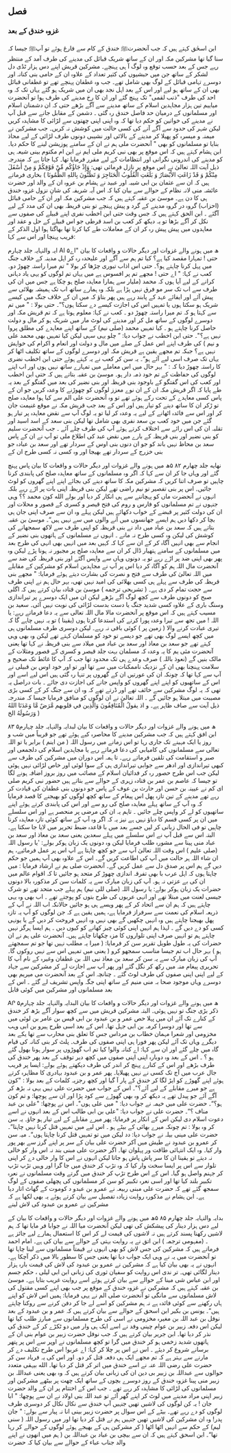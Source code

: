 ## فصل

### غزوہ خندق کے بعد

ابن اسحٰق کہتے ہیں کہ جب آنحضرتﷺ خندق کے کام سے فارغ ہوئے تو آپﷺ جیسا کہ سنا گیا تھا مشرکین مکہ اور ان
کے ساتھ شریک قبائل کی مدینے کی طرف آمد کے منتظر رہے جس کے بعد حسب توقع وہ لوگ آ ہی پہنچے۔ مشرکین قریش اپنے دس ہزار ٹڈی دل لشکر کے ساتھ جن میں حبشیوں کی کثیر تعداد کے علاوہ ان کے حامی بنی کنانہ اور دوسرے تہامی قبائل کے لوگ بھی شامل تھے۔ جب وہ غطفان پہنچے تھے تو غطفانی قبائل بھی ان کے ساتھ ہو لیے اور اس کے بعد اہل نجد بھی ان میں شریک ہو گئے یہاں تک کہ وہ احد کی طرف "ذنب لقمی" تک پہنچ گئے اور ان کا رخ مدینے کی طرف ہوا تو آنحضرت میاییم تین ہزار مجاہدین اسلام کے
ساتھ مدینے سے آگے بڑھے حتی کہ ان دشمنان اسلام اور مسلمانوں کے درمیان حد فاصل خندق رہ گئی ۔ دشمن کے مقابل جانے
سے قبل آپ نے مدینے کی خواتین کو حکم دیا تھا کہ وہ اپنی اپنی چھتوں سے لڑائی کا مشاہدہ کریں لیکن شہر کی حدود سے آگے آنے کی کسی
حالت میں کوشش نہ کریں۔
جب مشرکین نے میمنہ و میسرہ کو پھیلا کر مدینے کے بالائی اور نشیبی دونوں طرف لڑائی کے لیے محاذ بنایا تو مسلمانوں کو بھی "
آنحضرت ملی ہم نے ان کے سامنے پوزیشن لینے کا حکم دیا۔
ابن ہشام کہتے ہیں کہ اس موقع پر بھی نبی کریم ملی ایم نے ابن ام مکتوم بینی شیعہ ہی کو مدینے کی اندرونی نگرانی اور انتظامات
کے لیے مقرر فرمایا تھا۔
کہا جاتا ہے کہ مندرجہ ذیل آیت اللہ تعالیٰ نے اس موقع پر نازل فرمائی تھی:
وَإِذْ جَاؤُكُم مِّنْ فَوْقِكُمْ وَ مِنْ أَسْفَلَ مِنْكُمْ وَ قَدْ زَاغَتِ الأَبْصَارُ وَ بَلَغَتِ الْقُلُوبُ الْحَنَاجِرَ وَ
تَظُنُّونَ بِاللهِ الظُّمُونَا )
بخاری فرماتے ہیں کہ ان سے عثمان بن ابی شیبہ اور عبید نے ہشام بن عروہ ان کے والد اور حضرت عائشہ منی لانہ نظام کے حوالے
سے بیان کیا کہ اس آیہ شریفہ کی شانِ نزول غزوہ خندق ہی کا دن ہے۔
موسیٰ بن عقبہ کہتے ہیں کہ جب مشرکین مکہ اور ان کے حامی قبائل (احزاب) گروہ در گروہ مدینے کے گرد و پیش پہنچے تو بنی
قریطہ بھی ان کی مدد کے لیے آگئے ۔
ابن الحق کہتے ہیں کہ جس وقت حتی ابن اخطب نفری اپنے قبیلے کی صفوں سے نکل کر آگے بڑھا تو یہ دیکھ کر کعب بن اسد
قرطی جو اس قبیلے کے حل و عقد اور معاہدوں میں پیش پیش رہ کر ان کے معاملات طے کیا کرتا تھا بھاگتا ہوا اول الذکر کے قریب پہنچا
اور اس سے کہا:

ایہ والنہایہ جلد چہارم
AI
۵ھ میں ہونے والے غزوات اور دیگر حالات و واقعات کا بیان
"اے حتی ! تمہارا مقصد کیا ہے؟ کیا تم ہم سے آگے اور علیحدہ رہ کر اہل مدینہ کے خلاف جنگ میں پہل کرنا چاہتے
ہو؟۔
حتی اس اذاب تیوری چڑھا کر بولا
" تم میرا راستہ چھوڑ دو۔
کعب نے کہا:
" اے حتی ! مجھے تم پر افسوس ہے میں یہاں تم لوگوں کو یہی یاد دہانی کرانے کے لیے آیا ہوں کہ محمد (ملیار سے ہمارا
معاہدہ صلح ہو چکا ہے جس میں ان کی طرف سے اب تک سر مو فرق نہیں پڑا ہے بلکہ وہ ہمارے ساتھ اب تک ہمیشہ بھلائی
سے پیش آئے اور ایفائے عہد کے پابند رہے ہیں پھر بتاؤ کہ میں ان کے خلاف جنگ میں کیسے شریک ہو سکتا ہوں یا
تمہیں اس کی اجازت کیسے دے سکتا ہوں؟“۔
حتی بولا : " میں تم سے کہتا ہو کہ تم میرا راستہ چھوڑ دو ۔
کعب نے کہا:
معلوم ہوتا ہے کہ تم قریش مکہ اور دوسرے لوگوں کے ساتھ مل کر اور مدینے کی لوٹ مار میں شریک ہو کر مال و دولت
حاصل کرنا چاہتے ہو ۔ کیا تمہیں محمد (صلی نیم) کے ساتھ اپنے معاہدے کی مطلق پروا نہیں ہے؟"۔
حتى ابن اخطب نے جواب دیا:
” چلو یہی سہی لیکن کیا تمہیں بھی محمد علی و نیم ) کی طرف اپنے اس عمل کے صلے میں مال و دولت اور انعام و اکرام کی
خواہش نہیں ہے؟ جبکہ تم مجھے یقین ہے قریش مکہ اور دوسرے لوگوں کے ساتھ تکلیف اٹھا کر یہاں تک صرف اسی لیے
آئے ہو“۔
یہ سن کر کعب نے یہ کہتے ہوئے حتی ابن اخطب نضری کا راستہ چھوڑ دیا کہ :
" بہر حال میں اس معاملے میں تمہارے ساتھ نہیں ہوں اور اب اپنے لوگوں کی حفاظت کے تم خود ذمہ دار ہو۔
موسیٰ بن عقبہ بتاتے ہیں کہ حتی ابن اخطب اور کعب کی اس گفتگو کے باوجود بنی قریظہ اور بنی نضیر کی بعد میں گفتگو کے بعد یہ
طے پایا کہ اگر قریش مکہ ان کے ان نوے معزز لوگوں کو چھوڑنے کا وعدہ کریں جو ان کے پاس کسی معاہدے کے تحت رکے ہوئے
تھے تو وہ آنحضرت علی الم سے کیا ہوا معاہدہ صلح تو ڑکر ان کا ساتھ دینے کو تیار ہیں اور اس کے بعد جب قریش مکہ نے موقع غنیمت
جان کر اور اس سے فائدہ اٹھانے کے لیے یہ وعدہ کر لیا تو یہ لوگ آپ سے نقض معاہدہ پر تیار ہو گئے جن میں خود کعب بن سعد نفری
بھی شامل تھا لیکن بنی سعد کے اسد اسید اور تقلبہ ان کی اس رائے سے اختلاف کرتے ہوئے آپ کی طرف چلے آئے ۔
جب آنحضرت سلیم کو بنی نضیر اور بنی قریظہ کے بارے میں نقض عبد کی اطلاع ملی تو آپ نے ان کے پاس سعد بن
محاظ نہیں باند کو جو ان دنوں بنی اوس کے سردار تھے اور سعد بن عبادہ جو بنی خزرج کے سردار تھے بھیجا اور وہ کسی نہ کسی طرح ان کے

نهایه جلد چهارم
۸۲
۵ھ میں ہونے والے غزوات اور دیگر حالات و واقعات کا بیان
پاس پہنچ گئے اور وہاں جا کر ان سے کہا کہ اگر وہ مسلمانوں کے ساتھ معاہدہ صلح کی پابندی کرنا چاہیں تو صرف اتنا کریں کہ مشرکین
مکہ کا ساتھ دینے کی بجائے اپنے اپنے گھروں کو لوٹ جائیں۔ اس پر بنی تفصیر تو نیم راضی تھے لیکن بنی قریظہ اپنی بات پر اڑے رہے
بلکہ انہوں نے آنحضرت ماں کو پہچاننے سے ہی انکار کر دیا اور بولے
الله
کون محمد ؟؟ وہی جنہوں نے تم مسلمانوں کو فارس و روم کی فتح قیصر و کسری کے قصور و محلات اور ان کی دولت کثیر پر قبضے
کے خواب دکھائے ہیں لیکن پہلے وہ ان سے صرف اپنی جان ہی بچا کر دکھا دیں ہم ایسے جھانسوں میں آنے والوں میں
سے نہیں ہیں“۔
موسیٰ بن عقبہ بتاتے ہیں کہ سعد بن عباد میں داد نے بنی قریظہ کو اپنی طرف سے لاکھ سمجھانے کی کوشش کی لیکن وہ کسی طرح نہ
مانے ۔ انہوں نے مسلمانوں کے ہاتھوں بنی نضیر کے انجام سے بھی انہیں آگاہ کر کے ان سے کہا کہ کہیں بعد میں انہیں بھی انہی کی
طرح بعد میں مسلمانوں کے سامنے ہتھیار ڈال کر ان سے معاہدہ صلح پر مجبور نہ ہونا پڑے لیکن وہ پھر بھی اپنی ضد پر اڑے رہے تو یہ
دونوں وہاں سے واپس آگئے اور بنی قریظہ کی ضد سے آنحضرت مال اللہ ہم کو آگاہ کر دیا اس پر آپ نے مجاہدین اسلام کو مشرکین کے
مقابلے میں اللہ تعالیٰ کی طرف سے فتح و نصرت کی بشارت دیتے ہوئے فرمایا:
" مجھے بنی قریظہ کی طرف سے پہلے ہی کسی بھلائی کی امید نہیں تھی، بہر حال ہم نے اپنی طرف سے حجت تمام کر دی ہے۔
( تشریحی ترجمه )
موسیٰ بن قتادہ بیان کرتے ہیں کہ اگلی صبح کو دونوں طرف سے کچھ لوگ آگے بڑھے لیکن ان میں ایک دوسرے پر تیراندازی
وسنگ باری کے علاوہ کسی شدید جنگ یا دست بدست لڑائی کی نوبت نہیں آئی۔
سعید بن مسیب کہتے ہیں کہ اس موقع پر آنحضرت مالا مال اللہ تعالی سے یہ دعا فرماتے رہے:
یا اللہ ! میں تجھ سے تیرا وعدہ پورا کرنے کی استدعا کرتا ہوں (یقینا ) تو یہ نہیں چاہے گا کہ تیری عبادت کرنے والا
( زمین پر ) کوئی باقی نہ رہے۔
لیکن دوسری طرف مسلمانوں ہی میں کچھ ایسے لوگ بھی تھے جو دیسے تو خود کو مسلمان کہتے تھے لیکن وہ بھی وہی کہتے تھے جو
سعد بن معاذ اور سعد بن عباد میں میلاد سے بنی قریظہ نے کہا تھا یعنی آنحضرت مئی یم کا یہ وعدہ کہ مسلمان بہت جلد قیصر و کسری کے قصور
ومثلات کے مالک بنیں گے (نعوذ باللہ ) صرف وعدے ہی تک محدود تھا جب کہ آپ کا غائط تک صحیح و سلامت پہنچنا بھی ان کے
نزدیک ناممکنات میں سے تھا اور تو اور خود اوس بن قبیلی نے آپ سے کہا تھا کہ چونکہ ان کی عورتیں ان کے گھروں پر تنہا رہ گئی ہیں
اس لیے اسے اور اس کے ساتھیوں کو اپنے اپنے گھروں کو واپس جانے کی اجازت دی جائے ۔
بات دراصل یہ تھی کہ یہ لوگ مشرکین سے خائف تھے اور ڈرتے تھے کہ وہ ان سے جنگ کر کے کسی بڑی مصیبت میں مبتلا ہو
جائیں گے ۔
اللہ تعالیٰ نے ان لوگوں کو منافق فرمایا جیسا کہ مندرجہ ذیل آیت سے صاف ظاہر ہے۔
و اذ يقولُ الْمُنَافِقُونَ وَالَّذِين في قلوبهم مَّرَضٌ مَّا وَعَدَنَا اللهُ وَرَسُولَهُ الخ )

۸۳
۵ھ میں ہونے والے غزوات اور دیگر حالات و واقعات کا بیان
لبدایہ والنہایہ جلد چہارم
ابن افق کہتے ہیں کہ جب مشرکین مدینے کا محاصرہ کیے ہوئے تھے جو قریباً میں شب و روز یا ایک مہینے تک جاری رہا تو اس
زمانے میں رسول اللہ ( من اینم ) برابر یا تو اللہ تعالی سے مسلمانوں کی کامیابی کی دعا فرماتے رہے یا مجاہدین اسلام کی دلجمعی اور صبر و
استقامت کی تلقین فرماتے رہے۔ تا ہمہ اس دوران میں مشرکین کی طرف سے کبھی تیراندازی اور ادھر سے جوابی تیراندازی ہی کے
سوا لوئی اور خاص لڑائی نہیں ہوئی لیکن جب اس طرح حصور رہ کر فدائیان اسلام کے مصائب میں روز بروز اضافہ ہونے لگا تو جیسا
کہ عاصم بن عمر بن قتادہ زہری کے حوالے سے بتاتے ہیں حضور نبی کریم صلی ای کم نے عیینہ بن حسن اور حارث بن عوف کے پاس جو
دونوں بنی غطفان کی قیادت کر رہے تھے مدینے کے تین تازہ پھل اس پیغام کے ساتھ کچھ لوگوں
کو بھیجنے کا قصد فرمایا کہ وہ آپ کے
ساتھ پہلے معاہدہ صلح کی رو سے اور اس کی پابندی کرتے ہوئے اپنے ساتھیوں کو لے کر واپس چلے جائیں ۔ تاہم یہ ان کی مرضی پر
منحصر ہے اور اس سلسلے میں ان پر کسی قسم کا دباؤ نہیں ہے نیز یہ کہ اگر وہ آپ کے ساتھ کوئی تازہ معاہدہ کرنا چاہیں تو فی الحال زبانی کر
لیں جسے بعد میں با قاعدہ ضبط تحریر میں لایا جا سکتا ہے۔ البتہ اس سے قبل آپ نے اس سلسلے میں پہلے سعدین یعنی سعد بن معاذ اور
سعد بن عباد منی پینا سے مشورہ طلب فرمایا لیکن وہ دونوں یک زبان ہوکر بولے:
'یا رسول اللہ (صلی علیم ) اس وقت اللہ تعالیٰ آپ سے جو کچھ چاہتا ہے آپ اس پر عمل فرمائیے، ہم ان شاء اللہ ہر حالت
میں آپ کی اطاعت کریں گے۔ اس کے علاوہ بھی آپ ہمیں جو حکم دیں گے ہم اس پر صدق دل سے عمل کریں گے۔
آنحضرت صلی یم نے ارشاد فرمایا :
میں چاہتا ہوں کہ اہل عرب با بھی تفرقہ اندازی چھوڑ کر متحد ہو جائیں تا کہ اقوام عالم میں ان کی بے عزتی نہ ہو۔
آپ کی زبان مبارک سے یہ کلمات سن کر مذکورہ بالا دونوں حضرات یک زبان ہوکر بولے:
یا رسول اللہ (صلی للی نیم) ہم پہلے جب متحد تھے تو شرک جیسی لعنت میں مبتلا تھے اور انہی عربوں کی طرح بتوں کو پوجتے
تھے ۔ اب بھی وہ یہی چاہتے ہیں کہ ہم ان سے اتحاد کر کے پھر ویسے ہی ہو جائیں حالانکہ اب اللہ نے آپ کے ذریعہ
اسلام کی نعمت سے سرفراز فرمایا ہے، ہمیں یقین ہے کہ جن لوگوں کو آپ یہ تازہ پھل بھیجنا چاہتے ہیں وہ انہیں چکھیں گے
بھی نہیں وہ انہیں فروخت کر دیں گے یا یونہی کسی کو دے دیں گے ۔ لہذا ہم انہیں اپنی کوئی چیز کھانے کو کیوں دیں ۔ ہم ایسا
ہرگز نہیں چاہتے ہم تو انہیں صرف اپنی تلواروں کا مزہ چکھانا چاہتے ہیں۔
آنحضرت علی ہم نے ان حضرات کی یہ طول طویل تقریر سن کر فرمایا:
( میرا یہ مطلب نہیں تھا جو تم سمجھتے ہو ) بہر حال اب تم جیسا مناسب سمجھو کرو ( یعنی میں تمہیں اس سے نہیں روکوں
گا۔
آپ کی زبان مبارک سے یہ سن کر سعد بن معاذ نبی اللہ بن غطفان وغیرہ کے نام آپ کا تحریری پیغام منہ میں رکھ کر نگل گئے
اور پھر آپ سے اجازت لے کر مشرکین سے جہاد کے لیے اپنی اپنی صفوں کی طرف لوٹ گئے ۔ چنانچہ اس کے بعد آنحضرت می میریم
بھی دوسرے وہاں موجود صحا بہ منی منیم کے ساتھ اپنی جگہ واپس تشریف لے گئے ۔ اس کے بعد مسلمانوں اور مشرکین میں کوئی قابل

ᎪᎵ
۵ھ میں ہونے والے غزوات اور دیگر حالات و واقعات کا بیان
البدایہ والنہایہ جلد چہارم
ذکر بڑی جنگ تو نہیں ہوئی۔ البتہ مشرکین قریش میں سے کچھ سوار آگے بڑھ کر خندق کے کنارے تک آئے ان میں پہلا حص عمر و
بن عبدود بن ابی قیس بن عامر بن لوئی میں سے تھا اور دوسرا کرمہ بن ابی جہل تھا۔ اس کے بعد اسی طرح ہیرو بن ابی وہب مخزومی
اور شعرا مہمان خطاب بن مرداس جس کا تعلق بنی محارب سے تھا یکے بعد دیگرے وہاں تک آئے لیکن پھر فورا ہی اپنی صفوں کی طرف۔
پلٹ کر بنی کنانہ کی قیام گاہ میں چلے گئے اور ان سے کہا:
اے کنانہ والو! کیا تم اب گھوڑوں پر سوار ہونا بھول گئے ہو ؟ ۔
اس کے بعد وہ دوبارہ اپنی اپنی صفوں میں کچھ دیر توقف کے بعد پھر خندق کی طرف بڑھے اور اس کے کنارے پہنچ کر اندر
کی طرف دیکھتے ہوئے بولے:
ایسا پر فریب جال عرب میں آج تک کسی نے نہیں پھیلایا۔
پھر عمر و بن عبدود بہادری کا مظاہرہ کرتے ہوئے اپنے گھوڑے کو ایڑ لگا کر خندق کے پار آ گیا اور کچھ رجزیہ کلمات کے بعد بولا :
"کون ہے جو میرے مقابلے کے لیے آئے؟"۔
اس کے جواب میں حضرت علی نہیں یہی نہ بڑھ کر آگے آئے جو پیدل تھے یہ دیکھ کر وہ بھی گھوڑے سے کود پڑا اور ان سے پوچھا:
و تم کون ہو؟“۔
حضرت علی میں خیمہ نے جواب دیا: " میں علی ہوں"۔
اس نے پوچھا: "علی بن عبد مناف ؟“۔
حضرت علی نے جواب دیا: "علی بن ابی طالب اس کے بعد انہوں نے اسے دعوت اسلام دی لیکن اس کے انکار پر فرمایا:
پھر میرے مقابلے کے لیے تیار ہو جاؤ۔
یہ سن کر وہ بولا :
تم چونکہ میرے بھائی کے بیٹے ہو ۔ اس لیے میں تمہیں قتل کرنا نہیں چاہتا“۔
حضرت علی مینی بیلہ نے جواب دیا:
دد لیکن میں تو تمہیں قتل کرنا چاہتا ہوں“۔
میہ سن کر عمرو بن عبدود نے طیش میں آکر حضرت علی بیان کے سر پر اپنے گرز سے بھر پور وار کیا۔ وہ ایک انتہائی طاقت ور
پہلوان تھا۔ اگر حضرت علی مبنی بند نہ اس وار کو خالی نہ دیتے تو یقینا ان کا سر پاش پاش ہو جاتا لیکن انہوں نے اس کا وار خالی دے کر
اپنی تلوار سے اس پر ایسا سخت وار کیا کہ وہ تڑپ کر خندق میں جا گرا اور وہیں تڑپ تڑپ کر جہنم واصل ہو گیا۔ اس کے اس طرح
تڑپ کر خندق میں گرتے وقت مسلمانوں نے نعرہ تکبیر بلند کیا تھا اور اسی نعرہ تکبیر کو سن کر مسلمانوں کی پچھلی صفوں کے لوگ سمجھ گئے
تھے کہ حضرت علی مبنی ربیعہ نے عمرو بن عبدو د کوموت کے گھاٹ اتار دیا ہے۔
ابن ہشام نے مذکورہ روایت زیادہ تفصیل سے بیان کرتے ہوئے یہ بھی لکھا ہے کہ مشرکین نے عمرو بن عبدود کی لاش لینے

بدایہ والنہایہ جلد چهارم
۸۵
۵ھ میں ہونے والے غزوات اور دیگر حالات و واقعات کا بیان
کے لیے دس ہزار دینار کی پیشکش کی تھی لیکن آنحضرت میا اللہ نے جوابا فر مایا تھا کہ
ہم لاشیں رکھنا پسند کرتے ہیں نہ لاشوں کی قیمت لے کر اس کا استعمال ہمارے لیے جائز ہے ۔ (مفہومی ترجمہ )
ابن اتق نے یہ روایت بہتی کے حوالے سے بیان کی ہے۔
امام احمد فرماتے ہیں کہ مشرکین کی جس لاش کو بھی انہوں نے قیمتاً مسلمانوں سے لینا چاہا تھا تو آنحضرت میں یہ نے وہی
ایک جواب دیا تھا یعنی جس کا سطور بالا میں ذکر آچکا ہے۔ انہوں نے یہ بھی بیان کیا ہے کہ مشرکین نے عمرو بن عبدود کی لاش کی
قیمت بارہ ہزار دینار لگائی تھی۔
تر ندی اس روایت کو سفیان ثوری کی زبانی ابن ابی لیلی ، حکم جسم اور ابن عباس شی مینا کے حوالے سے بیان کرتے ہوئے
اسے روایت غریب بتایا ہے۔
موسیٰ بن عقبہ کہتے ہیں کہ مشرکین نے غزوہ خندق کے موقع پر جب بھی اپنے کسی مقتول کی لاش مسلمانوں سے مانگی تو
آنحضرت صلی الم نے یہی فرمایا:
ہمیں اس لاش کو اپنے ہاں رکھنے سے کوئی فائدہ ہے نہ ہم مشرکین کو اسے لے جا کر دفن کرنے سے روکنا چاہتے ہیں“۔
یونس بن بکیر ابن اسحق کے حوالے سے بیان کرتے ہیں کہ عمر و بن عبدود کے بعد نوفل بن عبد اللہ بن مغیرہ مخزومی نے اسی کی
طرح مسلمانوں سے مبارز طلب کیا تھا لیکن اس دفعہ زبیر بن عوام چینی وفد نے اسے ایک ہی وار میں دو ٹکڑے کر کے خندق کی نذر کر
دیا تھا۔
ابن جریر بیان کرتے ہیں کہ جب نوفل حضرت زبیر بن عوام بنی ان کے ہاتھوں شدید زخمی ہو کر خندق میں گرا تو کچھ
مسلمانوں نے اوپر سے اس پر پتھر برسانے شروع کر دیئے ۔ اس نے اس پر چلا کر کہا:
اے عربو! اس طرح تکلیف دے کر مارنے سے بہتر ہے کہ تم مجھے ایک ہی دفعہ قتل کر دو۔
اور اس کی یہ فریاد سن کر حضرت علی رضی اللہ عنہ نے اسے خندق میں اتر کر قتل کر دیا تھا۔
الله
بیہقی متعدد حوالوں سے عبداللہ بن زبیر بی دین ان کی زبانی بیان کرتے ہیں کہ وہ بھی یعنی عبداللہ بن زبیر منی پینا غزوہ خندق
کے روز دوسرے بچوں کے ساتھ ایک چھت پر بیٹھے مشرکین اور مسلمانوں کی لڑائی کا مشاہدہ کر رہے تھے ۔ جب اس کے اختتام پر
ان کے والد حضرت زبیر اپنی مراد مدینے میں لوٹ کر اپنے گھر آئے تو عبد اللہ بنی اولاد نے ان سے پوچھا:
" ابا جان ! یہ کن لوگوں کی لاشیں تھیں جنہیں آپ خندق سے نکال نکال کر دوسری طرف لوگوں کو دے رہے تھے۔
بیٹے کے اس سوال پر حضرت زبیر بینی انا نہ پیار سے بولے:
"
جان پدر! وہ ان مشرکین کی لاشیں تھیں جنہیں ہم نے قتل کر دیا تھا اور میں رسول اللہ ( سنی لیم) کے حکم سے انہیں اٹھا اٹھا
(
کر مشرکین ہی کے بھیجے ہوئے لوگوں کے حوالے کر رہا تھا“۔
ابن اسحق کہتے ہیں کہ ان سے بیچی بن عباد بن عبداللہ بن ( ہم میں انھوں نے اپنے والد جناب عباء کے حوالے سے بیان کیا کہ حضرت
